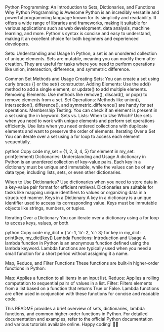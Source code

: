 Python Programming: An Introduction to Sets, Dictionaries, and Functions
Why Python Programming is Awesome
Python is an incredibly versatile and powerful programming language known for its simplicity and readability. It offers a wide range of libraries and frameworks, making it suitable for various applications such as web development, data analysis, machine learning, and more. Python's syntax is concise and easy to understand, making it an excellent choice for both beginners and experienced developers.

Sets: Understanding and Usage
In Python, a set is an unordered collection of unique elements. Sets are mutable, meaning you can modify them after creation. They are useful for tasks where you need to perform operations like union, intersection, difference, and symmetric difference.

Common Set Methods and Usage
Creating Sets: You can create a set using curly braces {} or the set() constructor.
Adding Elements: Use the add() method to add a single element, or update() to add multiple elements.
Removing Elements: Use methods like remove(), discard(), or pop() to remove elements from a set.
Set Operations: Methods like union(), intersection(), difference(), and symmetric_difference() are handy for set operations.
Membership Testing: You can check if an element is present in a set using the in keyword.
Sets vs. Lists: When to Use Which?
Use sets when you need to work with unique elements and perform set operations efficiently.
Use lists when you need ordered collections with duplicate elements and want to preserve the order of elements.
Iterating Over a Set
You can iterate over a set using a for loop to access each element sequentially.

python
Copy code
my_set = {1, 2, 3, 4, 5}
for element in my_set:
    print(element)
Dictionaries: Understanding and Usage
A dictionary in Python is an unordered collection of key-value pairs. Each key in a dictionary must be unique and immutable, while the values can be of any data type, including lists, sets, or even other dictionaries.

When to Use Dictionaries?
Use dictionaries when you need to store data in a key-value pair format for efficient retrieval.
Dictionaries are suitable for tasks like mapping unique identifiers to values or organizing data in a structured manner.
Keys in a Dictionary
A key in a dictionary is a unique identifier used to access its corresponding value. Keys must be immutable objects like strings, numbers, or tuples.

Iterating Over a Dictionary
You can iterate over a dictionary using a for loop to access keys, values, or both.

python
Copy code
my_dict = {'a': 1, 'b': 2, 'c': 3}
for key in my_dict:
    print(key, my_dict[key])
Lambda Functions: Introduction and Usage
A lambda function in Python is an anonymous function defined using the lambda keyword. Lambda functions are typically used when you need a small function for a short period without assigning it a name.

Map, Reduce, and Filter Functions
These functions are built-in higher-order functions in Python:

Map: Applies a function to all items in an input list.
Reduce: Applies a rolling computation to sequential pairs of values in a list.
Filter: Filters elements from a list based on a function that returns True or False.
Lambda functions are often used in conjunction with these functions for concise and readable code.

This README provides a brief overview of sets, dictionaries, lambda functions, and common higher-order functions in Python. For detailed documentation and examples, refer to the official Python documentation and various tutorials available online. Happy coding! 🐍✨